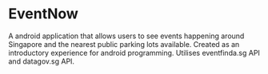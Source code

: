 # EventNow
A android application that allows users to see events happening around Singapore and the nearest public parking lots available. Created as an introductory experience for android programming. Utilises eventfinda.sg API and datagov.sg API.
